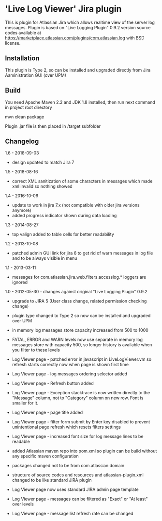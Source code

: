 'Live Log Viewer' Jira plugin
==============================

This is plugin for Atlassian Jira which allows realtime view of the server log messages.
Plugin is based on "Live Logging Plugin" 0.9.2 version source codes available at https://marketplace.atlassian.com/plugins/com.atlassian.log with BSD license.

Installation
-------------
This plugin is Type 2, so can be installed and upgraded directly from Jira Aaministration GUI (over UPM) 

Build
-------------
You need Apache Maven 2.2 and JDK 1.8 installed, then run next command in project root directory

mvn clean package

Plugin .jar file is then placed in /target subfolder


Changelog
-------------

1.6 - 2018-09-03
- design updated to match Jira 7 

1.5 - 2018-08-16
- correct XML sanitization of some characters in messages which made xml invalid so nothing showed  

1.4 - 2016-10-06
- update to work in jira 7.x (not compatible with older jira versions anymore)
- added progress indicator shown during data loading 

1.3 - 2014-08-27
- top valign added to table cells for better readability 

1.2 - 2013-10-08
- patched admin GUI link for jira 6 to get rid of warn messages in log file and to be always visible in menu

1.1 - 2013-03-11
- messages for com.atlassian.jira.web.filters.accesslog.* loggers are ignored

1.0 - 2012-05-30 - changes against original "Live Logging Plugin" 0.9.2
- upgrade to JIRA 5 (User class change, related permission checking change)
- plugin type changed to Type 2 so now can be installed and upgraded over UPM
- in memory log messages store capacity increased from 500 to 1000
- FATAL, ERROR and WARN levels now use separate in memory log messages store with capacity 500, so longer history is available when you filter to these levels
- Log Viewer page - patched error in javascript in LiveLogViewer.vm so refresh starts correctly now when page is shown first time
- Log Viewer page - log messages ordering selector added 
- Log Viewer page - Refresh button added
- Log Viewer page - Exception stacktrace is now written directly to the "Message" column, not to "Category" column on new row. Font is smaller for it.
- Log Viewer page - page title added
- Log Viewer page - filter form submit by Enter key disabled to prevent unintentional page refresh which resets filters settings
- Log Viewer page - increased font size for log message lines to be readable
- added Atlassian maven repo into pom.xml so plugin can be build without any specific maven configuration
- packages changed not to be from com.atlassian domain

- structure of source codes and resources and atlassian-plugin.xml changed to be like standard JIRA plugin
- Log Viewer page now uses standard JIRA admin page template
- Log Viewer page - messages can be filtered as "Exact" or "At least" over levels
- Log Viewer page - message list refresh rate can be changed 
